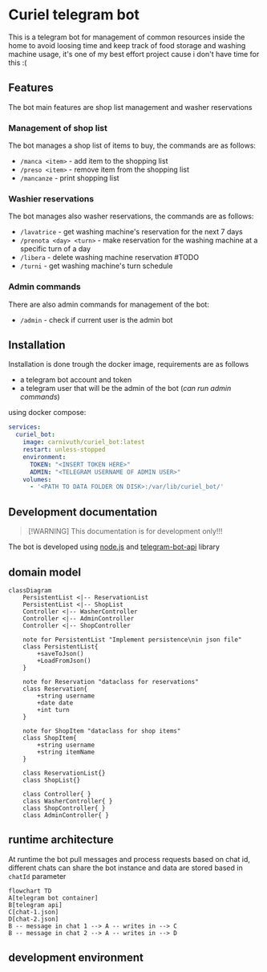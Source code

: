 # Curiel telegram bot

This is a telegram bot for management of common resources inside the home to avoid loosing time and keep track of food storage and washing machine usage, it's one of my best effort project cause i don't have time for this :(

## Features

The bot main features are shop list management and washer reservations

### Management of shop list

The bot manages a shop list of items to buy, the commands are as follows:

- `/manca <item>` - add item to the shopping list
- `/preso <item>` - remove item from the shopping list
- `/mancanze` -  print shopping list


### Washier reservations

The bot manages also washer reservations, the commands are as follows:

- `/lavatrice` - get washing machine's reservation for the next 7 days
- `/prenota <day> <turn>` - make reservation for the washing machine at a specific turn of a day
- `/libera` - delete washing machine reservation #TODO
- `/turni` - get washing machine's turn schedule

### Admin commands

There are also admin commands for management of the bot:

- `/admin` - check if current user is the admin bot

## Installation

Installation is done trough the docker image, requirements are as follows

- a telegram bot account and token
- a telegram user that will be the admin of the bot (*can run admin commands*)

using docker compose:

```yaml
services:
  curiel_bot:
    image: carnivuth/curiel_bot:latest
    restart: unless-stopped
    environment:
      TOKEN: "<INSERT TOKEN HERE>"
      ADMIN: "<TELEGRAM USERNAME OF ADMIN USER>"
    volumes:
      - '<PATH TO DATA FOLDER ON DISK>:/var/lib/curiel_bot/'
```

## Development documentation

>[!WARNING] This documentation is for development only!!!

The bot is developed using [node.js](https://nodejs.org/) and [telegram-bot-api](https://www.npmjs.com/package/node-telegram-bot-api) library

## domain model

```mermaid
classDiagram
    PersistentList <|-- ReservationList
    PersistentList <|-- ShopList
    Controller <|-- WasherController
    Controller <|-- AdminController
    Controller <|-- ShopController

    note for PersistentList "Implement persistence\nin json file"
    class PersistentList{
        +saveToJson()
        +LoadFromJson()
    }

    note for Reservation "dataclass for reservations"
    class Reservation{
        +string username
        +date date
        +int turn
    }

    note for ShopItem "dataclass for shop items"
    class ShopItem{
        +string username
        +string itemName
    }

    class ReservationList{}
    class ShopList{}

    class Controller{ }
    class WasherController{ }
    class ShopController{ }
    class AdminController{ }
```
## runtime architecture

At runtime the bot pull messages and process requests based on chat id, different chats can share the bot instance and data are stored based in `chatId` parameter

```mermaid
flowchart TD
A[telegram bot container]
B[telegram api]
C[chat-1.json]
D[chat-2.json]
B -- message in chat 1 --> A -- writes in --> C
B -- message in chat 2 --> A -- writes in --> D

```

## development environment


